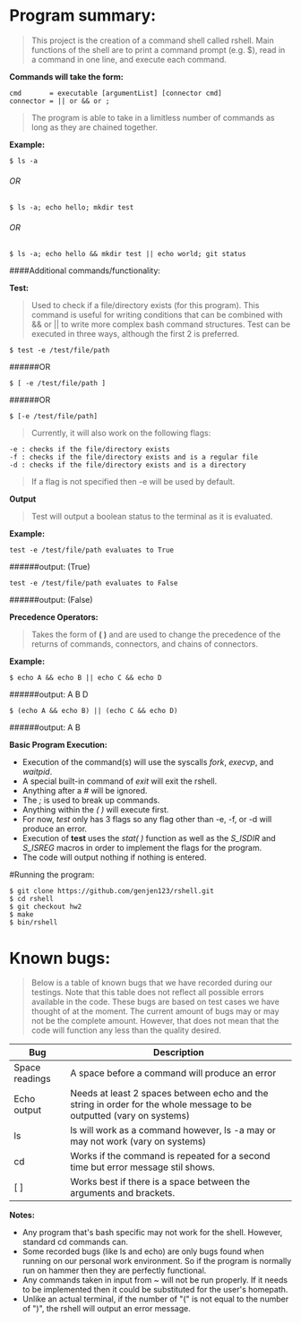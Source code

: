 # Program summary:
	
> This project is the creation of a command shell called rshell.
> Main functions of the shell are to print a command prompt (e.g. $), 
> read in a command in one line, and execute each command. 

**Commands will take the form:**

	cmd       = executable [argumentList] [connector cmd]
	connector = || or && or ;

> The program is able to take in a limitless number of commands as
> long as they are chained together. 

**Example:** 

	$ ls -a
			
###### OR
			
	$ ls -a; echo hello; mkdir test
			
###### OR
			
	$ ls -a; echo hello && mkdir test || echo world; git status

####Additional commands/functionality:

**Test:**

> Used to check if a file/directory exists (for this program).
> This command is useful for writing conditions that can be combined with
> && or || to write more complex bash command structures.
> Test can be executed in three ways, although the first 2 is preferred.

	$ test -e /test/file/path

######OR
	
	$ [ -e /test/file/path ]

######OR
	
	$ [-e /test/file/path]

> Currently, it will also work on the following flags:

	-e : checks if the file/directory exists
	-f : checks if the file/directory exists and is a regular file
	-d : checks if the file/directory exists and is a directory

> If a flag is not specified then -e will be used by default. 

**Output**
	
> Test will output a boolean status to the terminal as it is evaluated.

**Example:**

	test -e /test/file/path evaluates to True

######output: (True)

	test -e /test/file/path evaluates to False

######output: (False)

**Precedence Operators:**

> Takes the form of **( )** and are used to change the precedence of the returns of commands, connectors, and chains of connectors. 

**Example:**

	$ echo A && echo B || echo C && echo D

######output: A B D

	$ (echo A && echo B) || (echo C && echo D)

######output: A B

**Basic Program Execution:**

- Execution of the command(s) will use the syscalls *fork*, *execvp*, and *waitpid*.
- A special built-in command of *exit* will exit the rshell. 
- Anything after a *#* will be ignored.
- The *;* is used to break up commands.
- Anything within the *( )* will execute first.
- For now, *test* only has 3 flags so any flag other than -e, -f, or -d will produce an error.  
- Execution of **test** uses the *stat( )* function as well as the *S_ISDIR* and *S_ISREG* macros in order to implement the flags for the program.
- The code will output nothing if nothing is entered. 

#Running the program:
	
	$ git clone https://github.com/genjen123/rshell.git
	$ cd rshell
	$ git checkout hw2
	$ make
	$ bin/rshell

# Known bugs:

> Below is a table of known bugs that we have recorded during our testings. 
> Note that this table does not reflect all possible errors available in the 
> code. These bugs are based on test cases we have thought of at the moment. 
> The current amount of bugs may or may not be the complete amount. However, 
> that does not mean that the code will function any less than the quality 
> desired. 

Bug | Description
--------------- | ---------------
Space readings | A space before a command will produce an error
Echo output | Needs at least 2 spaces between echo and the string in order for the whole message to be outputted (vary on systems)
ls | ls will work as a command however, ls -a may or may not work (vary on systems)
cd | Works if the command is repeated for a second time but error message stil shows.
[ ] | Works best if there is a space between the arguments and brackets.

**Notes:** 

- Any program that's bash specific may not work for the shell. However, standard cd commands can.
- Some recorded bugs (like ls and echo) are only bugs found when running on our personal work environment. So if the program is normally run on hammer then they are perfectly functional.
- Any commands taken in input from ~ will not be run properly. If it needs to be implemented then it could be substituted for the user's homepath. 
- Unlike an actual terminal, if the number of "(" is not equal to the number of ")", the rshell will output an error message.
